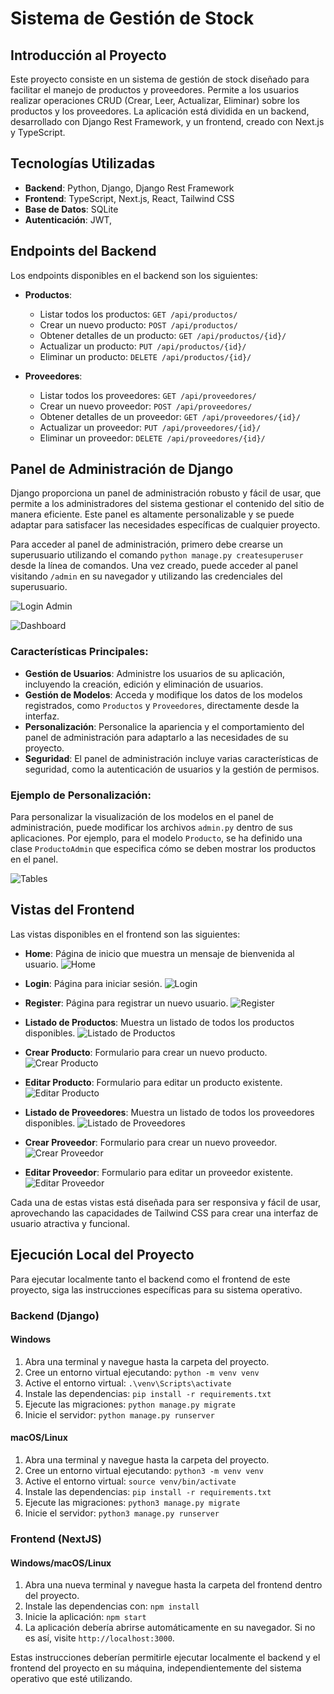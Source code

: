 # Sistema de Gestión de Stock

## Introducción al Proyecto

Este proyecto consiste en un sistema de gestión de stock diseñado para facilitar el manejo de productos y proveedores. Permite a los usuarios realizar operaciones CRUD (Crear, Leer, Actualizar, Eliminar) sobre los productos y los proveedores. La aplicación está dividida en un backend, desarrollado con Django Rest Framework, y un frontend, creado con Next.js y TypeScript.

## Tecnologías Utilizadas

- **Backend**: Python, Django, Django Rest Framework
- **Frontend**: TypeScript, Next.js, React, Tailwind CSS
- **Base de Datos**: SQLite
- **Autenticación**: JWT,

## Endpoints del Backend

Los endpoints disponibles en el backend son los siguientes:

- **Productos**:

  - Listar todos los productos: `GET /api/productos/`
  - Crear un nuevo producto: `POST /api/productos/`
  - Obtener detalles de un producto: `GET /api/productos/{id}/`
  - Actualizar un producto: `PUT /api/productos/{id}/`
  - Eliminar un producto: `DELETE /api/productos/{id}/`

- **Proveedores**:
  - Listar todos los proveedores: `GET /api/proveedores/`
  - Crear un nuevo proveedor: `POST /api/proveedores/`
  - Obtener detalles de un proveedor: `GET /api/proveedores/{id}/`
  - Actualizar un proveedor: `PUT /api/proveedores/{id}/`
  - Eliminar un proveedor: `DELETE /api/proveedores/{id}/`

## Panel de Administración de Django

Django proporciona un panel de administración robusto y fácil de usar, que permite a los administradores del sistema gestionar el contenido del sitio de manera eficiente. Este panel es altamente personalizable y se puede adaptar para satisfacer las necesidades específicas de cualquier proyecto.

Para acceder al panel de administración, primero debe crearse un superusuario utilizando el comando `python manage.py createsuperuser` desde la línea de comandos. Una vez creado, puede acceder al panel visitando `/admin` en su navegador y utilizando las credenciales del superusuario.


![Login Admin](https://github.com/Leonel-H29/StockControl/assets/48606307/aba61f99-5234-44d4-ba69-dd1b37603e8a)



![Dashboard](https://github.com/Leonel-H29/StockControl/assets/48606307/534ac2f1-3bc4-47c2-ba64-92ff2ff4ffe3)


### Características Principales:

- **Gestión de Usuarios**: Administre los usuarios de su aplicación, incluyendo la creación, edición y eliminación de usuarios.
- **Gestión de Modelos**: Acceda y modifique los datos de los modelos registrados, como `Productos` y `Proveedores`, directamente desde la interfaz.
- **Personalización**: Personalice la apariencia y el comportamiento del panel de administración para adaptarlo a las necesidades de su proyecto.
- **Seguridad**: El panel de administración incluye varias características de seguridad, como la autenticación de usuarios y la gestión de permisos.

### Ejemplo de Personalización:

Para personalizar la visualización de los modelos en el panel de administración, puede modificar los archivos `admin.py` dentro de sus aplicaciones. Por ejemplo, para el modelo `Producto`, se ha definido una clase `ProductoAdmin` que especifica cómo se deben mostrar los productos en el panel.

![Tables](https://github.com/Leonel-H29/StockControl/assets/48606307/2131081a-6e97-4ad9-8dcd-93ef0e1ddacd)


## Vistas del Frontend

Las vistas disponibles en el frontend son las siguientes:

- **Home**: Página de inicio que muestra un mensaje de bienvenida al usuario.
  ![Home](https://github.com/Leonel-H29/StockControl/assets/48606307/3b696886-df0c-4cc9-84cc-9fcda1e1513a)


- **Login**: Página para iniciar sesión.
  ![Login](https://github.com/Leonel-H29/StockControl/assets/48606307/7668cd0f-738b-45a5-b7e9-4a78df060668)


- **Register**: Página para registrar un nuevo usuario.
  ![Register](https://github.com/Leonel-H29/StockControl/assets/48606307/9b2fc86c-40be-440a-a1c2-bfb41578860d)


- **Listado de Productos**: Muestra un listado de todos los productos disponibles.
  ![Listado de Productos](https://github.com/Leonel-H29/StockControl/assets/48606307/e12d42a9-3bbe-4418-918b-9702eeaa1934)

  
- **Crear Producto**: Formulario para crear un nuevo producto.
  ![Crear Producto](https://github.com/Leonel-H29/StockControl/assets/48606307/d20baf2a-38b9-4457-8e25-ab95a387108f)



- **Editar Producto**: Formulario para editar un producto existente.
  ![Editar Producto](https://github.com/Leonel-H29/StockControl/assets/48606307/0a3e7ad4-5183-43f4-980e-a1ee4072b3bd)


- **Listado de Proveedores**: Muestra un listado de todos los proveedores disponibles.
  ![Listado de Proveedores](https://github.com/Leonel-H29/StockControl/assets/48606307/13c9abc2-cad8-4908-9e06-2ce7e94bbd8f)


- **Crear Proveedor**: Formulario para crear un nuevo proveedor.
  ![Crear Proveedor](https://github.com/Leonel-H29/StockControl/assets/48606307/c74716d9-54aa-4f71-83cb-7baa970acfb5)


- **Editar Proveedor**: Formulario para editar un proveedor existente.
  ![Editar Proveedor](https://github.com/Leonel-H29/StockControl/assets/48606307/85aca5de-4abe-4dfa-b0f8-362d984ff556)


Cada una de estas vistas está diseñada para ser responsiva y fácil de usar, aprovechando las capacidades de Tailwind CSS para crear una interfaz de usuario atractiva y funcional.

## Ejecución Local del Proyecto

Para ejecutar localmente tanto el backend como el frontend de este proyecto, siga las instrucciones específicas para su sistema operativo.

### Backend (Django)

#### Windows

1. Abra una terminal y navegue hasta la carpeta del proyecto.
2. Cree un entorno virtual ejecutando: `python -m venv venv`
3. Active el entorno virtual: `.\venv\Scripts\activate`
4. Instale las dependencias: `pip install -r requirements.txt`
5. Ejecute las migraciones: `python manage.py migrate`
6. Inicie el servidor: `python manage.py runserver`

#### macOS/Linux

1. Abra una terminal y navegue hasta la carpeta del proyecto.
2. Cree un entorno virtual ejecutando: `python3 -m venv venv`
3. Active el entorno virtual: `source venv/bin/activate`
4. Instale las dependencias: `pip install -r requirements.txt`
5. Ejecute las migraciones: `python3 manage.py migrate`
6. Inicie el servidor: `python3 manage.py runserver`

### Frontend (NextJS)

#### Windows/macOS/Linux

1. Abra una nueva terminal y navegue hasta la carpeta del frontend dentro del proyecto.
2. Instale las dependencias con: `npm install`
3. Inicie la aplicación: `npm start`
4. La aplicación debería abrirse automáticamente en su navegador. Si no es así, visite `http://localhost:3000`.

Estas instrucciones deberían permitirle ejecutar localmente el backend y el frontend del proyecto en su máquina, independientemente del sistema operativo que esté utilizando.

